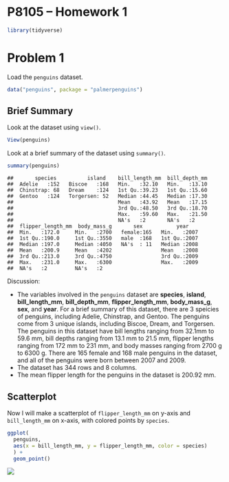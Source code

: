 P8105 – Homework 1
================

``` r
library(tidyverse)
```

# Problem 1

Load the `penguins` dataset.

``` r
data("penguins", package = "palmerpenguins")
```

## Brief Summary

Look at the dataset using `view()`.

``` r
View(penguins)
```

Look at a brief summary of the dataset using `summary()`.

``` r
summary(penguins)
```

    ##       species          island    bill_length_mm  bill_depth_mm  
    ##  Adelie   :152   Biscoe   :168   Min.   :32.10   Min.   :13.10  
    ##  Chinstrap: 68   Dream    :124   1st Qu.:39.23   1st Qu.:15.60  
    ##  Gentoo   :124   Torgersen: 52   Median :44.45   Median :17.30  
    ##                                  Mean   :43.92   Mean   :17.15  
    ##                                  3rd Qu.:48.50   3rd Qu.:18.70  
    ##                                  Max.   :59.60   Max.   :21.50  
    ##                                  NA's   :2       NA's   :2      
    ##  flipper_length_mm  body_mass_g       sex           year     
    ##  Min.   :172.0     Min.   :2700   female:165   Min.   :2007  
    ##  1st Qu.:190.0     1st Qu.:3550   male  :168   1st Qu.:2007  
    ##  Median :197.0     Median :4050   NA's  : 11   Median :2008  
    ##  Mean   :200.9     Mean   :4202                Mean   :2008  
    ##  3rd Qu.:213.0     3rd Qu.:4750                3rd Qu.:2009  
    ##  Max.   :231.0     Max.   :6300                Max.   :2009  
    ##  NA's   :2         NA's   :2

Discussion:

-   The variables involved in the `penguins` dataset are **species**,
    **island**, **bill_length_mm**, **bill_depth_mm**,
    **flipper_length_mm**, **body_mass_g**, **sex**, and **year**. For a
    brief summary of this dataset, there are 3 speicies of penguins,
    including Adelie, Chinstrap, and Gentoo. The penguins come from 3
    unique islands, including Biscoe, Dream, and Torgersen. The penguins
    in this dataset have bill lengths ranging from 32.1mm to 59.6 mm,
    bill depths ranging from 13.1 mm to 21.5 mm, flipper lengths ranging
    from 172 mm to 231 mm, and body masses ranging from 2700 g to
    6300 g. There are 165 female and 168 male penguins in the dataset,
    and all of the penguins were born between 2007 and 2009.  
-   The dataset has 344 rows and 8 columns.  
-   The mean flipper length for the penguins in the dataset is 200.92
    mm.

## Scatterplot

Now I will make a scatterplot of `flipper_length_mm` on y-axis and
`bill_length_mm` on x-axis, with colored points by `species`.

``` r
ggplot(
  penguins,
  aes(x = bill_length_mm, y = flipper_length_mm, color = species)
  ) +
  geom_point()
```

![](p8105_hw1_sg3889_files/figure-gfm/scatterplot-1.png)<!-- -->
